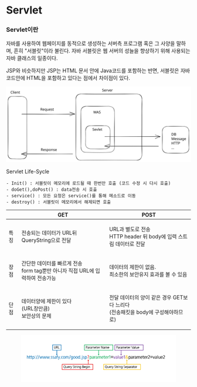 # Servlet

### Servlet이란

자바를 사용하여 웹페이지를 동적으로 생성하는 서버측 프로그램 혹은 그 사양을 말하며, 흔히 "서블릿"이라 불린다. 자바 서블릿은 웹 서버의 성늘을 향상하기 위해 사용되는 자바 클래스의 일종이다.&#x20;

JSP와 비슷하지만 JSP는 HTML 문서 안에 Java코드를 포함하는 반면, 서블릿은 자바코드안에 HTML을 포함하고 있다는 점에서 차이점이 있다.

<img src="../../.gitbook/assets/file.excalidraw (3) (2).svg" alt="" class="gitbook-drawing">

Servlet Life-Sycle

```
- Init() : 서블릿이 메모리에 로드될 때 한번만 호출 (코드 수정 시 다시 호출)
- doGet(),doPost() : data전송 시 호출 
- service() : 모든 요청은 service()를 통해 메소드로 이동 
- destroy() : 서블릿이 메모리에서 해제되면 호출
```

|    | GET                                                        | POST                                                       |
| -- | ---------------------------------------------------------- | ---------------------------------------------------------- |
| 특징 | 전송되는 데이터가 URL뒤 QueryString으로 전달                            | <p>URL과 별도로 전송<br>HTTP header 뒤 body에 입력 스트림 데이터로 전달</p>   |
| 장점 | <p>간단한 데이터를 빠르게 전송<br>form tag뿐만 아니자 직접 URL에 입력하여 전송가능</p> | <p>데이터의 제한이 없음.<br>최소한의 보안유지 효과를 볼 수 있음</p>                |
| 단점 | <p>데이터양에 제한이 있다<br>(URL창만큼)<br>보안상의 문제</p>                 | <p>전달 데이터의 양이 같은 경우 GET보다 느리다<br>(전송패킷을 body에 구성해야하므로)</p> |

<figure><img src="../../.gitbook/assets/image (3) (1) (1).png" alt=""><figcaption></figcaption></figure>
